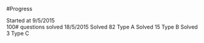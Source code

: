 #Progress

Started at 9/5/2015
<br>
100# questions solved 18/5/2015
Solved 82 Type A
Solved 15 Type B
Solved 3 Type C
<br>
